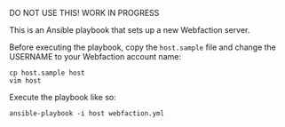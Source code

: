 DO NOT USE THIS! WORK IN PROGRESS

This is an Ansible playbook that sets up a new Webfaction server.

Before executing the playbook, copy the `host.sample` file and change the
USERNAME to your Webfaction account name:

    cp host.sample host
    vim host

Execute the playbook like so: 

    ansible-playbook -i host webfaction.yml
